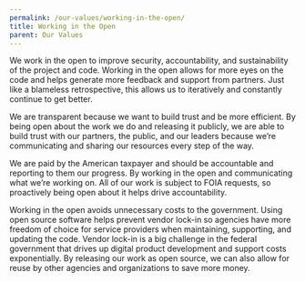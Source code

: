 ```yaml
---
permalink: /our-values/working-in-the-open/
title: Working in the Open
parent: Our Values
---
```

We work in the open to improve security, accountability, and sustainability of the project and code. Working in the open allows for more eyes on the code and helps generate more feedback and support from partners. Just like a blameless retrospective, this allows us to iteratively and constantly continue to get better. 

We are transparent because we want to build trust and be more efficient. By being open about the work we do and releasing it publicly, we are able to build trust with our partners, the public, and our leaders because we’re communicating and sharing our resources every step of the way.

We are paid by the American taxpayer and should be accountable and reporting to them our progress. By working in the open and communicating what we’re working on. All of our work is subject to FOIA requests, so proactively being open about it helps drive accountability.

Working in the open avoids unnecessary costs to the government. Using open source software helps prevent vendor lock-in so agencies have more freedom of choice for service providers when maintaining, supporting, and updating the code. Vendor lock-in is a big challenge in the federal government that drives up digital product development and support costs exponentially. By releasing our work as open source, we can also allow for reuse by other agencies and organizations to save more money.
